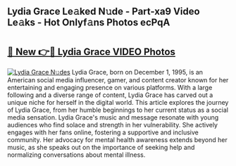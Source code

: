 ## Lydia Grace Le𝚊ked N𝚞de - Part-xa9 Video Le𝚊ks - Hot Onlyf𝚊ns Photos ecPqA

# <h2><a href="http://ac33024.deff.icu/?id=Lydia+Grace">🔗 New 👉🔴 Lydia Grace VIDEO Photos</a></h2>

[![Lydia Grace N𝚞des](https://i.imgur.com/rIISA9y.gif)](http://ac33024.deff.icu/?id=Lydia+Grace)
Lydia Grace, born on December 1, 1995, is an American social media influencer, gamer, and content creator known for her entertaining and engaging presence on various platforms. With a large following and a diverse range of content, Lydia Grace has carved out a unique niche for herself in the digital world. This article explores the journey of Lydia Grace, from her humble beginnings to her current status as a social media sensation. Lydia Grace's music and message resonate with young audiences who find solace and strength in her vulnerability. She actively engages with her fans online, fostering a supportive and inclusive community. Her advocacy for mental health awareness extends beyond her music, as she speaks out on the importance of seeking help and normalizing conversations about mental illness.
